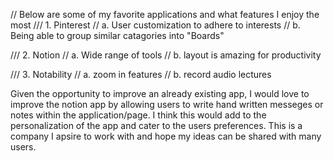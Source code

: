 // Below are some of my favorite applications and what features I enjoy the most
/// 1. Pinterest
// a. User customization to adhere to interests 
// b. Being able to group similar catagories into "Boards"

/// 2. Notion
// a. Wide range of tools 
// b. layout is amazing for productivity 

/// 3. Notability 
// a. zoom in features
// b. record audio lectures 

Given the opportunity to improve an already existing app, I would love to improve the notion app by allowing users to write hand written messeges
or notes within the application/page. I think this would add to the personalization of the app and cater to the users preferences. This is a
company I apsire to work with and hope my ideas can be shared with many users. 
